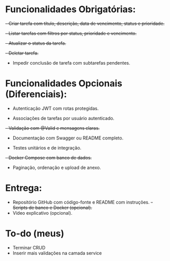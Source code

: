 # Funcionalidades Obrigatórias:

~~- Criar tarefa com título, descrição, data de vencimento, status e prioridade.~~

~~- Listar tarefas com filtros por status, prioridade e vencimento.~~

~~- Atualizar o status da tarefa.~~

~~- Deletar tarefa.~~

- Impedir conclusão de tarefa com subtarefas pendentes.


# Funcionalidades Opcionais (Diferenciais):

- Autenticação JWT com rotas protegidas.


- Associações de tarefas por usuário autenticado.

~~- Validação com @Valid e mensagens claras.~~

- Documentação com Swagger ou README completo.

- Testes unitários e de integração.

~~- Docker Compose com banco de dados.~~

- Paginação, ordenação e upload de anexo.

# Entrega:

- Repositório GitHub com código-fonte e README com instruções.
  ~~- Scripts de banco e Docker (opcional).~~
- Vídeo explicativo (opcional).

# To-do (meus)

- Terminar CRUD
- Inserir mais validações na camada service

